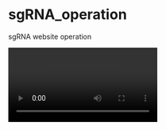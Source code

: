 # sgRNA_operation
sgRNA website operation 

<video id="video" src="https://github.com/monoplasty/sgRNA_operation/raw/main/sgRNA.mp4?raw=true" type="video/mp4"></video>

